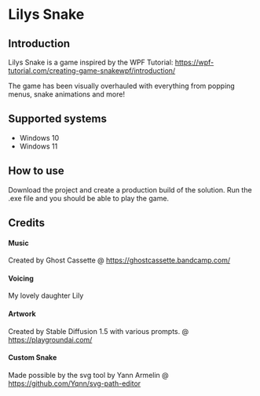 # Lilys Snake
## Introduction
Lilys Snake is a game inspired by the WPF Tutorial: https://wpf-tutorial.com/creating-game-snakewpf/introduction/

The game has been visually overhauled with everything from popping menus, snake animations and more!

## Supported systems
- Windows 10
- Windows 11



## How to use
Download the project and create a production build of the solution.
Run the .exe file and you should be able to play the game.

## Credits
#### Music
Created by Ghost Cassette @ https://ghostcassette.bandcamp.com/

#### Voicing
My lovely daughter Lily

#### Artwork
Created by Stable Diffusion 1.5 with various prompts. @ https://playgroundai.com/

#### Custom Snake
Made possible by the svg tool by Yann Armelin @ https://github.com/Yqnn/svg-path-editor

